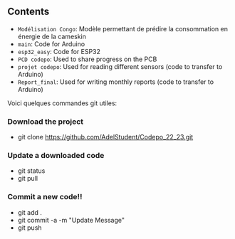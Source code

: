 ## Contents
- `Modélisation Congo`: Modèle permettant de prédire la consommation en énergie de la cameskin
- `main`: Code for Arduino
- `esp32_easy`: Code for ESP32
- `PCD codepo`: Used to share progress on the PCB
- `projet codepo`: Used for reading different sensors (code to transfer to Arduino)
- `Report_final`: Used for writing monthly reports (code to transfer to Arduino) 

Voici quelques commandes git utiles:

### Download the project
- git clone https://github.com/AdelStudent/Codepo_22_23.git

### Update a downloaded code
- git status
- git pull

### Commit a new code!!
- git add .
- git commit -a -m "Update Message"
- git push
